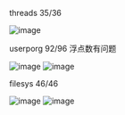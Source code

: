 threads 35/36

![image](./img/Snipaste_2024-01-19_20-11-16.png)

userporg 92/96 浮点数有问题

![image](./img/Snipaste_2024-01-19_22-11-48.png)
![image](./img/Snipaste_2024-01-19_22-11-58.png)

filesys 46/46

![image](./img/Snipaste_2024-01-19_22-13-39.png)
![image](./img/Snipaste_2024-01-19_22-13-46.png)
